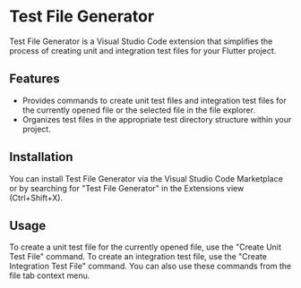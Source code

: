 # Test File Generator


Test File Generator is a Visual Studio Code extension that simplifies the process of creating unit and integration test files for your Flutter project.

## Features

- Provides commands to create unit test files and integration test files for the currently opened file or the selected file in the file explorer.
- Organizes test files in the appropriate test directory structure within your project.

## Installation

You can install Test File Generator via the Visual Studio Code Marketplace or by searching for "Test File Generator" in the Extensions view (Ctrl+Shift+X).

## Usage

To create a unit test file for the currently opened file, use the "Create Unit Test File" command. To create an integration test file, use the "Create Integration Test File" command. You can also use these commands from the file tab context menu.


